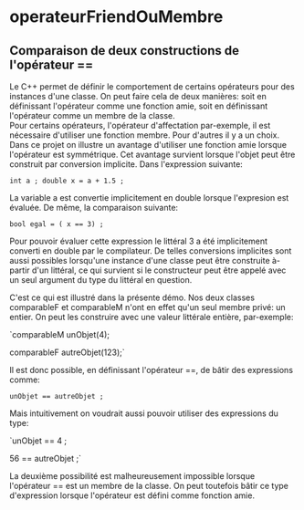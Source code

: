 # operateurFriendOuMembre
## Comparaison de deux constructions de l'opérateur ==

Le C++ permet de définir le comportement de certains opérateurs pour des instances d'une classe.
On peut faire cela de deux manières: soit en définissant l'opérateur comme une fonction amie, soit en définissant l'opérateur comme un membre de la classe.  
Pour certains opérateurs, l'opérateur d'affectation par-exemple,  il est nécessaire d'utiliser une fonction membre. Pour d'autres il y a un choix.
Dans ce projet on illustre un avantage d'utiliser une fonction amie lorsque l'opérateur est symmétrique.  Cet avantage survient lorsque l'objet peut être
construit par conversion implicite.
Dans l'expression suivante:

`int a ;
double x = a + 1.5 ;`

La variable a est convertie implicitement en double lorsque l'expresion est évaluée.  De même, la comparaison suivante:

`bool egal = ( x == 3) ; `

Pour pouvoir évaluer cette expression le littéral 3 a été implicitement converti en double par le compilateur.  De telles conversions implicites sont aussi 
possibles lorsqu'une instance d'une classe peut être construite à-partir d'un littéral, ce qui survient si le constructeur peut être appelé avec un seul argument
du type du littéral en question.

C'est ce qui est illustré dans la présente démo.  Nos deux classes comparableF et comparableM n'ont en effet qu'un seul membre privé: un entier.  On peut les 
construire avec une valeur littérale entière, par-exemple:

`comparableM unObjet(4);

comparableF autreObjet(123);`

Il est donc possible, en définissant l'opérateur ==,  de bâtir des expressions comme:

`unObjet == autreObjet ;`

Mais intuitivement on voudrait aussi pouvoir utiliser des expressions du type:

`unObjet == 4 ;

56 == autreObjet ;`

La deuxième possibilité est malheureusement impossible lorsque l'opérateur == est un membre de la classe.  On peut toutefois bâtir ce type d'expression
lorsque l'opérateur est défini comme fonction amie.

